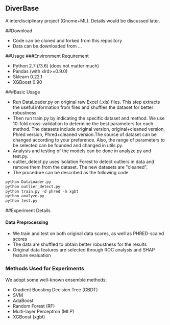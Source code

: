 ## DiverBase
A interdisciplinary project (Gnome+ML). Details would be discussed later. 

##Download
* Code can be cloned and forked from this repository
* Data can be downloaded from ...

##Usage
###Environment Requirement
* Python 2.7 (/3.6) (does not matter much)
* Pandas (with xlrd>=0.9.0)
* Sklearn 0.22.1
* XGBoost 0.90

###Basic Usage
* Run DataLoader.py on original raw Excel (.xls) files. This step extracts the useful information from files and shuffles the dataset for better robustness.
* Then run train.py by indicating the specific dataset and method. We use 10-fold cross-validation to determine the best parameters for each method. The datasets include original version, original+cleaned version, Phred version, Phred+cleaned version.The source of dataset can be changed according to your preference. Also, the range of parameters to be selected can be founded and changed in utils.py.  
* Analysis and testing of the models can be done in analyze.py and test.py.
* outlier_detect.py uses Isolation Forest to detect outliers in data and remove them from the dataset. The new datasets are "cleaned".
* The procedure can be described as the following code 
```python
python DataLoader.py
python outlier_detect.py
python train.py -d phred -m xgbt
python analyze.py
python test.py
```

##Experiment Details 

#### Data Preprocessing
* We train and test on both original data scores, as well as PHRED-scaled scores
* The data are shuffled to obtain better robustness for the results
* Original data features are selected through ROC analysis and SHAP feature evaluation 

### Methods Used for Experiments
We adopt some well-known ensemble methods:
* Gradient Boosting Decision Tree (GBDT)
* SVM 
* AdaBoost 
* Random Forest (RF)
* Multi-layer Perceptron (MLP)
* XGBoost (xgbt)

